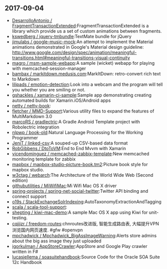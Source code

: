 ## 2017-09-04

* [DesarrolloAntonio / FragmentTransactionExtended](https://github.com/DesarrolloAntonio/FragmentTransactionExtended):FragmentTransactionExtended is a library which provide us a set of custom animations between fragments.
* [kswedberg / jquery-tmbundle](https://github.com/kswedberg/jquery-tmbundle):TextMate bundle for jQuery
* [jimulabs / google-music-mock](https://github.com/jimulabs/google-music-mock):An attempt to implement the Material animations demonstrated in Google's Material design guideline: http://www.google.com/design/spec/animation/meaningful-transitions.html#meaningful-transitions-visual-continuity
* [magro / msm-sample-webapp](https://github.com/magro/msm-sample-webapp):A sample (wicket) webapp for playing with memcached-session-manager
* [bambax / markitdown.medusis.com](https://github.com/bambax/markitdown.medusis.com):MarkItDown: retro-convert rich text to Markdown
* [lilipads / emotion-detection](https://github.com/lilipads/emotion-detection):Look into a webcam and the program will tell you whether you are smiling or not.
* [gshackles / xamarin-ci-sample](https://github.com/gshackles/xamarin-ci-sample):Sample app demonstrating creating automated builds for Xamarin.iOS/Android apps
* [netty / netty-book](https://github.com/netty/netty-book):
* [fletcher / MMD-Support](https://github.com/fletcher/MMD-Support):Various utility files to expand the features of MultiMarkdown 3.0
* [marcoRS / gradlectric](https://github.com/marcoRS/gradlectric):A Gradle Android Template project with Robolectric integration
* [nlpwp / book-old](https://github.com/nlpwp/book-old):Natural Language Processing for the Working Programmer
* [JeniT / linked-csv](https://github.com/JeniT/linked-csv):A souped-up CSV-based data format
* [RobGibbens / DtoToVM](https://github.com/RobGibbens/DtoToVM):End to End Mvvm with Xamarin
* [vicendominguez / memcached-zabbix-template](https://github.com/vicendominguez/memcached-zabbix-template):New memcached monitoring template for zabbix
* [mapbox / mapbox-studio-picture-book.tm2](https://github.com/mapbox/mapbox-studio-picture-book.tm2):Picture book style for mapbox studio.
* [w3ctag / webarch](https://github.com/w3ctag/webarch):The Architecture of the World Wide Web (Second edition)
* [githubutilities / MiWifiMac](https://github.com/githubutilities/MiWifiMac):Mi Wifi Mac OS X driver
* [spring-projects / spring-net-social-twitter](https://github.com/spring-projects/spring-net-social-twitter):Twitter API binding and connect support
* [o19s / StackExchangeSolrIndexing](https://github.com/o19s/StackExchangeSolrIndexing):AutoTaxonomyExtractionAndTagging
* [scala / scala-tool-support](https://github.com/scala/scala-tool-support):
* [shepting / kiwi-mac-demo](https://github.com/shepting/kiwi-mac-demo):A sample Mac OS X app using Kiwi for unit-testing.
* [cqjjjzr / freedom-routes](https://github.com/cqjjjzr/freedom-routes):chnroutes改进版, 智能生成路由表, 大幅提升VPN浏览国内网页速度. #gfw #openvpn
* [mpchadwick / Mpchadwick_BigAssImageWarning](https://github.com/mpchadwick/Mpchadwick_BigAssImageWarning):Alerts store admins about the big ass image they just uploaded
* [igorkulman / AppStoreCrawler](https://github.com/igorkulman/AppStoreCrawler):AppStore and Google Play crawler written in F#
* [lucasjellema / soasuitehandbook](https://github.com/lucasjellema/soasuitehandbook):Source Code for the Oracle SOA Suite 12c Handbook
